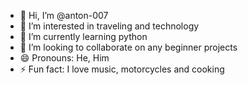 - 👋 Hi, I’m @anton-007
- 👀 I’m interested in traveling and technology
- 🌱 I’m currently learning python
- 💞️ I’m looking to collaborate on any beginner projects
- 😄 Pronouns: He, Him
- ⚡ Fun fact: I love music, motorcycles and cooking

<!---
anton-007/anton-007 is a ✨ special ✨ repository because its `README.md` (this file) appears on your GitHub profile.
You can click the Preview link to take a look at your changes.
--->
